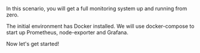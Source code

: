 In this scenario, you will get a full monitoring system up and running from zero.

The initial environment has Docker installed. We will use docker-compose to start up Prometheus, node-exporter and Grafana.

Now let's get started!